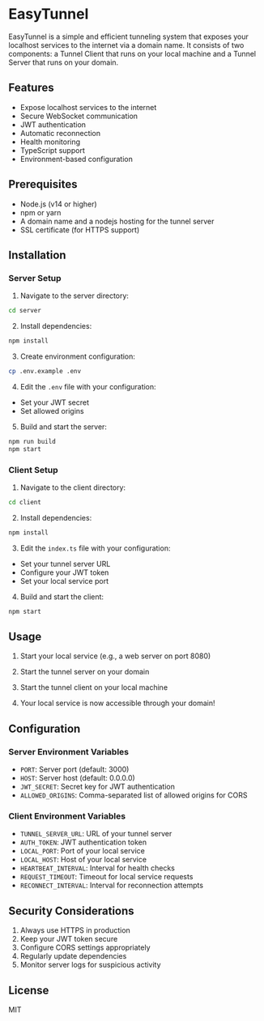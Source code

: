 # EasyTunnel

EasyTunnel is a simple and efficient tunneling system that exposes your localhost services to the internet via a domain name. It consists of two components: a Tunnel Client that runs on your local machine and a Tunnel Server that runs on your domain.

## Features

- Expose localhost services to the internet
- Secure WebSocket communication
- JWT authentication
- Automatic reconnection
- Health monitoring
- TypeScript support
- Environment-based configuration

## Prerequisites

- Node.js (v14 or higher)
- npm or yarn
- A domain name and a nodejs hosting for the tunnel server
- SSL certificate (for HTTPS support)

## Installation

### Server Setup

1. Navigate to the server directory:
```bash
cd server
```

2. Install dependencies:
```bash
npm install
```

3. Create environment configuration:
```bash
cp .env.example .env
```

4. Edit the `.env` file with your configuration:
- Set your JWT secret
- Set allowed origins

5. Build and start the server:
```bash
npm run build
npm start
```

### Client Setup

1. Navigate to the client directory:
```bash
cd client
```

2. Install dependencies:
```bash
npm install
```

3. Edit the `index.ts` file with your configuration:
- Set your tunnel server URL
- Configure your JWT token
- Set your local service port

4. Build and start the client:
```bash
npm start
```

## Usage

1. Start your local service (e.g., a web server on port 8080)

2. Start the tunnel server on your domain

3. Start the tunnel client on your local machine

4. Your local service is now accessible through your domain!

## Configuration

### Server Environment Variables

- `PORT`: Server port (default: 3000)
- `HOST`: Server host (default: 0.0.0.0)
- `JWT_SECRET`: Secret key for JWT authentication
- `ALLOWED_ORIGINS`: Comma-separated list of allowed origins for CORS

### Client Environment Variables

- `TUNNEL_SERVER_URL`: URL of your tunnel server
- `AUTH_TOKEN`: JWT authentication token
- `LOCAL_PORT`: Port of your local service
- `LOCAL_HOST`: Host of your local service
- `HEARTBEAT_INTERVAL`: Interval for health checks
- `REQUEST_TIMEOUT`: Timeout for local service requests
- `RECONNECT_INTERVAL`: Interval for reconnection attempts

## Security Considerations

1. Always use HTTPS in production
2. Keep your JWT token secure
3. Configure CORS settings appropriately
4. Regularly update dependencies
5. Monitor server logs for suspicious activity

## License

MIT
